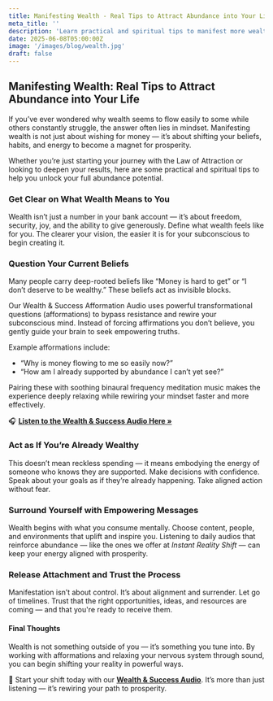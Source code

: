 ```yaml
---
title: Manifesting Wealth - Real Tips to Attract Abundance into Your Life
meta_title: ''
description: 'Learn practical and spiritual tips to manifest more wealth and success. Discover how our Wealth & Success afformation audio can rewire your mind for prosperity.'
date: 2025-06-08T05:00:00Z
image: '/images/blog/wealth.jpg'
draft: false
---
```


## Manifesting Wealth: Real Tips to Attract Abundance into Your Life

If you’ve ever wondered why wealth seems to flow easily to some while others constantly struggle, the answer often lies in mindset. Manifesting wealth is not just about wishing for money — it’s about shifting your beliefs, habits, and energy to become a magnet for prosperity.

Whether you’re just starting your journey with the Law of Attraction or looking to deepen your results, here are some practical and spiritual tips to help you unlock your full abundance potential.

### Get Clear on What Wealth Means to You

Wealth isn’t just a number in your bank account — it’s about freedom, security, joy, and the ability to give generously. Define what wealth feels like for you. The clearer your vision, the easier it is for your subconscious to begin creating it.

### Question Your Current Beliefs

Many people carry deep-rooted beliefs like “Money is hard to get” or “I don’t deserve to be wealthy.” These beliefs act as invisible blocks.

Our Wealth & Success Afformation Audio uses powerful transformational questions (afformations) to bypass resistance and rewire your subconscious mind. Instead of forcing affirmations you don’t believe, you gently guide your brain to seek empowering truths.

Example afformations include:

- “Why is money flowing to me so easily now?”
- “How am I already supported by abundance I can’t yet see?”

Pairing these with soothing binaural frequency meditation music makes the experience deeply relaxing while rewiring your mindset faster and more effectively.

🎧 **[Listen to the Wealth & Success Audio Here »](https://instantrealityshift.com/wealth-and-success)**

### Act as If You’re Already Wealthy

This doesn’t mean reckless spending — it means embodying the energy of someone who knows they are supported. Make decisions with confidence. Speak about your goals as if they’re already happening. Take aligned action without fear.

### Surround Yourself with Empowering Messages

Wealth begins with what you consume mentally. Choose content, people, and environments that uplift and inspire you. Listening to daily audios that reinforce abundance — like the ones we offer at _Instant Reality Shift_ — can keep your energy aligned with prosperity.

### Release Attachment and Trust the Process

Manifestation isn’t about control. It’s about alignment and surrender. Let go of timelines. Trust that the right opportunities, ideas, and resources are coming — and that you're ready to receive them.

#### Final Thoughts

Wealth is not something outside of you — it’s something you tune into. By working with afformations and relaxing your nervous system through sound, you can begin shifting your reality in powerful ways.

💫 Start your shift today with our **[Wealth & Success Audio](https://instantrealityshift.com/wealth-and-success)**. It’s more than just listening — it’s rewiring your path to prosperity.
